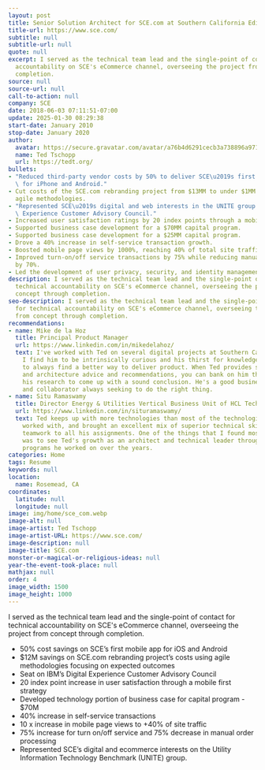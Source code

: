 ```yaml
---
layout: post
title: Senior Solution Architect for SCE.com at Southern California Edison
title-url: https://www.sce.com/
subtitle: null
subtitle-url: null
quote: null
excerpt: I served as the technical team lead and the single-point of contact for technical
  accountability on SCE's eCommerce channel, overseeing the project from concept through
  completion.
source: null
source-url: null
call-to-action: null
company: SCE
date: 2018-06-03 07:11:51-07:00
update: 2025-01-30 08:29:38
start-date: January 2010
stop-date: January 2020
author:
  avatar: https://secure.gravatar.com/avatar/a76b4d6291cecb3a738896a971bfb903?s=512&d=mp&r=g
  name: Ted Tschopp
  url: https://tedt.org/
bullets:
- "Reduced third-party vendor costs by 50% to deliver SCE\u2019s first mobile app\
  \ for iPhone and Android."
- Cut costs of the SCE.com rebranding project from $13MM to under $1MM by implementing
  agile methodologies.
- "Represented SCE\u2019s digital and web interests in the UNITE group and IBM Digital\
  \ Experience Customer Advisory Council."
- Increased user satisfaction ratings by 20 index points through a mobile-first strategy.
- Supported business case development for a $70MM capital program.
- Supported business case development for a $25MM capital program.
- Drove a 40% increase in self-service transaction growth.
- Boosted mobile page views by 1000%, reaching 40% of total site traffic.
- Improved turn-on/off service transactions by 75% while reducing manual order processing
  by 70%.
- Led the development of user privacy, security, and identity management upgrades.
description: I served as the technical team lead and the single-point of contact for
  technical accountability on SCE's eCommerce channel, overseeing the project from
  concept through completion.
seo-description: I served as the technical team lead and the single-point of contact
  for technical accountability on SCE's eCommerce channel, overseeing the project
  from concept through completion.
recommendations:
- name: Mike de la Hoz
  title: Principal Product Manager
  url: https://www.linkedin.com/in/mikedelahoz/
  text: I've worked with Ted on several digital projects at Southern California Edison.
    I find him to be intrinsically curious and his thirst for knowledge drives him
    to always find a better way to deliver product. When Ted provides system design
    and architecture advice and recommendations, you can bank on him thoroughly doing
    his research to come up with a sound conclusion. He's a good business partner
    and collaborator always seeking to do the right thing.
- name: Situ Ramaswamy
  title: Director Energy & Utilities Vertical Business Unit of HCL Technologies
  url: https://www.linkedin.com/in/situramaswamy/
  text: Ted keeps up with more technologies than most of the technologists I have
    worked with, and brought an excellent mix of superior technical skills and great
    teamwork to all his assignments. One of the things that I found most gratifying
    was to see Ted's growth as an architect and technical leader through the significant
    programs he worked on over the years.
categories: Home
tags: Resume
keywords: null
location:
  name: Rosemead, CA
coordinates:
  latitude: null
  longitude: null
image: img/home/sce_com.webp
image-alt: null
image-artist: Ted Tschopp
image-artist-URL: https://www.sce.com/
image-description: null
image-title: SCE.com
monster-or-magical-or-religious-ideas: null
year-the-event-took-place: null
mathjax: null
order: 4
image_width: 1500
image_height: 1000
---
```

I served as the technical team lead and the single-point of contact for technical accountability on SCE's eCommerce channel, overseeing the project from concept through completion.

* 50% cost savings on SCE’s first mobile app for iOS and Android
* $12M savings on SCE.com rebranding project’s costs using agile methodologies focusing on expected outcomes
* Seat on IBM’s Digital Experience Customer Advisory Council
* 20 index point increase in user satisfaction through a mobile first strategy
* Developed technology portion of business case for capital program - $70M
* 40% increase in self-service transactions
* 10 x increase in mobile page views to +40% of site traffic
* 75% increase for turn on/off service and 75% decrease in manual order processing
* Represented SCE’s digital and ecommerce interests on the Utility Information Technology Benchmark (UNITE) group.
